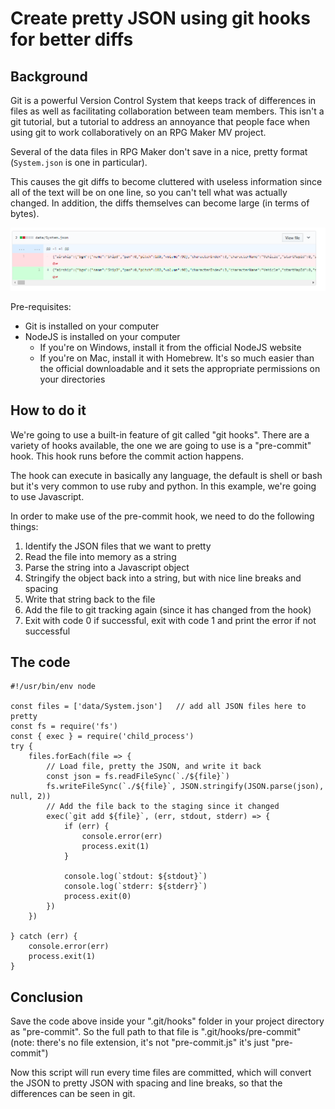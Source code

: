 # Create pretty JSON using git hooks for better diffs

## Background

Git is a powerful Version Control System that keeps track of differences in files as well as facilitating collaboration between team members. This isn't a git tutorial, but a tutorial to address an annoyance that people face when using git to work collaboratively on an RPG Maker MV project.

Several of the data files in RPG Maker don't save in a nice, pretty format (`System.json` is one in particular).

This causes the git diffs to become cluttered with useless information since all of the text will be on one line, so you can't tell what was actually changed. In addition, the diffs themselves can become large (in terms of bytes).

![A squished diff](./NonPrettyDiff.png "A squished diff")

Pre-requisites:

* Git is installed on your computer
* NodeJS is installed on your computer
  * If you're on Windows, install it from the official NodeJS website
  * If you're on Mac, install it with Homebrew. It's so much easier than the official downloadable and it sets the appropriate permissions on your directories


## How to do it

We're going to use a built-in feature of git called "git hooks". There are a variety of hooks available, the one we are going to use is a "pre-commit" hook. This hook runs before the commit action happens.

The hook can execute in basically any language, the default is shell or bash but it's very common to use ruby and python. In this example, we're going to use Javascript.

In order to make use of the pre-commit hook, we need to do the following things:

1. Identify the JSON files that we want to pretty
2. Read the file into memory as a string
3. Parse the string into a Javascript object
4. Stringify the object back into a string, but with nice line breaks and spacing
5. Write that string back to the file
6. Add the file to git tracking again (since it has changed from the hook)
7. Exit with code 0 if successful, exit with code 1 and print the error if not successful



## The code

```
#!/usr/bin/env node

const files = ['data/System.json']   // add all JSON files here to pretty
const fs = require('fs')
const { exec } = require('child_process')
try {
    files.forEach(file => {
        // Load file, pretty the JSON, and write it back
        const json = fs.readFileSync(`./${file}`)
        fs.writeFileSync(`./${file}`, JSON.stringify(JSON.parse(json), null, 2))
        // Add the file back to the staging since it changed
        exec(`git add ${file}`, (err, stdout, stderr) => {
            if (err) {
                console.error(err)
                process.exit(1)
            }

            console.log(`stdout: ${stdout}`)
            console.log(`stderr: ${stderr}`)
            process.exit(0)
        })
    })

} catch (err) {
    console.error(err)
    process.exit(1)
}
```
## Conclusion

Save the code above inside your ".git/hooks" folder in your project directory as "pre-commit". So the full path to that file is ".git/hooks/pre-commit" (note: there's no file extension, it's not "pre-commit.js" it's just "pre-commit")

Now this script will run every time files are committed, which will convert the JSON to pretty JSON with spacing and line breaks, so that the differences can be seen in git.